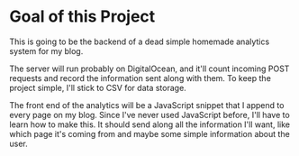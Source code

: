 # Goal of this Project

This is going to be the backend of a dead simple homemade analytics system for my blog.

The server will run probably on DigitalOcean, and it'll count incoming POST requests and record the information sent along with them. To keep the project simple, I'll stick to CSV for data storage.

The front end of the analytics will be a JavaScript snippet that I append to every page on my blog. Since I've never used JavaScript before, I'll have to learn how to make this. It should send along all the information I'll want, like which page it's coming from and maybe some simple information about the user.
